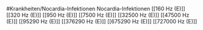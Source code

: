 #Krankheiten/Nocardia-Infektionen
Nocardia-Infektionen
[[160 Hz (E)]]
[[320 Hz (E)]]
[[950 Hz (E)]]
[[7500 Hz (E)]]
[[32500 Hz (E)]]
[[47500 Hz (E)]]
[[95290 Hz (E)]]
[[376290 Hz (E)]]
[[675290 Hz (E)]]
[[727000 Hz (E)]]
